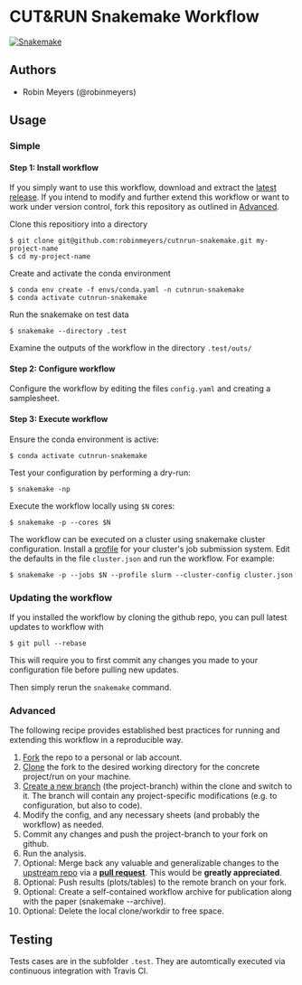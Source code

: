 # CUT&RUN Snakemake Workflow

[![Snakemake](https://img.shields.io/badge/snakemake-≥3.12.0-brightgreen.svg)](https://snakemake.bitbucket.io)

## Authors

* Robin Meyers (@robinmeyers)

## Usage

### Simple

#### Step 1: Install workflow

If you simply want to use this workflow, download and extract the [latest release](https://github.com/robinmeyers/cutnrun-snakemake/releases).
If you intend to modify and further extend this workflow or want to work under version control, fork this repository as outlined in [Advanced](#advanced).

Clone this repositiory into a directory

```
$ git clone git@github.com:robinmeyers/cutnrun-snakemake.git my-project-name
$ cd my-project-name
```

Create and activate the conda environment

```
$ conda env create -f envs/conda.yaml -n cutnrun-snakemake
$ conda activate cutnrun-snakemake
```

Run the snakemake on test data

```
$ snakemake --directory .test
```

Examine the outputs of the workflow in the directory ```.test/outs/```


#### Step 2: Configure workflow

Configure the workflow by editing the files `config.yaml` and creating a samplesheet.

#### Step 3: Execute workflow

Ensure the conda environment is active:

```
$ conda activate cutnrun-snakemake
```

Test your configuration by performing a dry-run:

```
$ snakemake -np
```

Execute the workflow locally using `$N` cores:

```
$ snakemake -p --cores $N
```

The workflow can be executed on a cluster using snakemake cluster configuration. Install a [profile](https://github.com/Snakemake-Profiles) for your cluster's job submission system. Edit the defaults in the file `cluster.json` and run the workflow. For example:


```
$ snakemake -p --jobs $N --profile slurm --cluster-config cluster.json
```



### Updating the workflow

If you installed the workflow by cloning the github repo, you can pull latest updates to workflow with 

```$ git pull --rebase```

This will require you to first commit any changes you made to your configuration file before pulling new updates.

Then simply rerun the `snakemake` command.

### Advanced

The following recipe provides established best practices for running and extending this workflow in a reproducible way.

1. [Fork](https://help.github.com/en/articles/fork-a-repo) the repo to a personal or lab account.
2. [Clone](https://help.github.com/en/articles/cloning-a-repository) the fork to the desired working directory for the concrete project/run on your machine.
3. [Create a new branch](https://git-scm.com/docs/gittutorial#_managing_branches) (the project-branch) within the clone and switch to it. The branch will contain any project-specific modifications (e.g. to configuration, but also to code).
4. Modify the config, and any necessary sheets (and probably the workflow) as needed.
5. Commit any changes and push the project-branch to your fork on github.
6. Run the analysis.
7. Optional: Merge back any valuable and generalizable changes to the [upstream repo](https://github.com/robinmeyers/cutnrun-snakemake) via a [**pull request**](https://help.github.com/en/articles/creating-a-pull-request). This would be **greatly appreciated**.
8. Optional: Push results (plots/tables) to the remote branch on your fork.
9. Optional: Create a self-contained workflow archive for publication along with the paper (snakemake --archive).
10. Optional: Delete the local clone/workdir to free space.


## Testing

Tests cases are in the subfolder `.test`. They are automtically executed via continuous integration with Travis CI.
